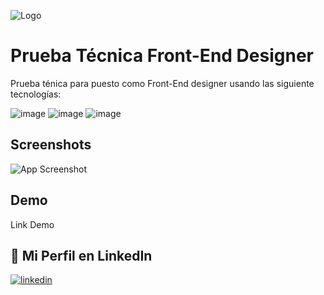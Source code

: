 ![Logo](https://ksuso.dev/banner-LinkedIn.jpg)

# Prueba Técnica Front-End Designer
Prueba ténica para puesto como Front-End designer usando las siguiente tecnologías:

![image](https://img.shields.io/badge/HTML5-E34F26?style=for-the-badge&logo=html5&logoColor=white)
![image](https://img.shields.io/badge/CSS3-1572B6?style=for-the-badge&logo=css3&logoColor=white)
![image](https://img.shields.io/badge/JavaScript-323330?style=for-the-badge&logo=javascript&logoColor=F7DF1E)

## Screenshots
![App Screenshot](https://ksuso.dev/prueba-siroko.jpg)

## Demo
Link Demo

## 🔗 Mi Perfil en LinkedIn
[![linkedin](https://img.shields.io/badge/linkedin-0A66C2?style=for-the-badge&logo=linkedin&logoColor=white)](https://www.linkedin.com/in/ksuso/)
